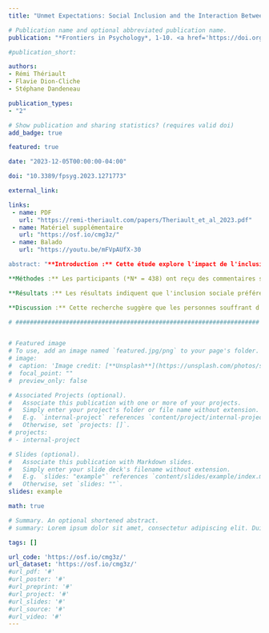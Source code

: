 ```yaml
---
title: "Unmet Expectations: Social Inclusion and the Interaction Between Social Anxiety and Ambiguous or Positive Feedback"

# Publication name and optional abbreviated publication name.
publication: "*Frontiers in Psychology*, 1-10. <a href='https://doi.org/10.3389/fpsyg.2023.1271773' target='_blank' rel='noopener noreferrer'>doi.org/10.3389/fpsyg.2023.1271773</a>"

#publication_short: 

authors:
- Rémi Thériault
- Flavie Dion‑Cliche
- Stéphane Dandeneau

publication_types:
- "2"

# Show publication and sharing statistics? (requires valid doi)
add_badge: true

featured: true

date: "2023-12-05T00:00:00-04:00"

doi: "10.3389/fpsyg.2023.1271773"

external_link: 

links: 
 - name: PDF
   url: "https://remi-theriault.com/papers/Theriault_et_al_2023.pdf"
 - name: Matériel supplémentaire
   url: "https://osf.io/cmg3z/"
 - name: Balado
   url: "https://youtu.be/mFVpAUfX-30

abstract: "**Introduction :** Cette étude explore l'impact de l'inclusion préférentielle sur la satisfaction des besoins fondamentaux suite à une rétroaction sociale ambigüe ou positive, en considérant l'effet modérateur de l'anxiété sociale.

**Méthodes :** Les participants (*N* = 438) ont reçu des commentaires sociaux positifs ou ambigus et se sont engagés dans une tâche de participation sociale ou d'inclusion sociale préférentielle. Ils ont complété des mesures de satisfaction de leurs besoins fondamentaux, de leur anxiété sociale et d’autres traits de personnalité.

**Résultats :** Les résultats indiquent que l'inclusion sociale préférentielle (condition Uberball) améliore la satisfaction des besoins fondamentaux par rapport à la participation sociale (condition d'inclusion Cyberball). De plus, recevoir une rétroaction sociale positive renforce considérablement la relation négative entre l’anxiété sociale et la satisfaction des besoins fondamentaux lorsqu’il est suivi d’une participation sociale ordinaire par rapport à une inclusion sociale préférentielle, probablement parce que ces individus réagissent plus fortement aux attentes non satisfaites d’une acceptation sociale extrême.

**Discussion :** Cette recherche suggère que les personnes souffrant d'une forte anxiété sociale peuvent ne pas bénéficier des avantages habituels de la participation sociale à moins qu'elles ne connaissent une inclusion sociale extrême."

# ####################################################################


# Featured image
# To use, add an image named `featured.jpg/png` to your page's folder. 
# image:
#  caption: 'Image credit: [**Unsplash**](https://unsplash.com/photos/s9CC2SKySJM)'
#  focal_point: ""
#  preview_only: false

# Associated Projects (optional).
#   Associate this publication with one or more of your projects.
#   Simply enter your project's folder or file name without extension.
#   E.g. `internal-project` references `content/project/internal-project/index.md`.
#   Otherwise, set `projects: []`.
# projects:
# - internal-project

# Slides (optional).
#   Associate this publication with Markdown slides.
#   Simply enter your slide deck's filename without extension.
#   E.g. `slides: "example"` references `content/slides/example/index.md`.
#   Otherwise, set `slides: ""`.
slides: example

math: true

# Summary. An optional shortened abstract.
# summary: Lorem ipsum dolor sit amet, consectetur adipiscing elit. Duis posuere tellus ac convallis placerat. Proin tincidunt magna sed ex sollicitudin condimentum.

tags: []

url_code: 'https://osf.io/cmg3z/'
url_dataset: 'https://osf.io/cmg3z/'
#url_pdf: '#'
#url_poster: '#'
#url_preprint: '#'
#url_project: '#'
#url_slides: '#'
#url_source: '#'
#url_video: '#'
---
```


